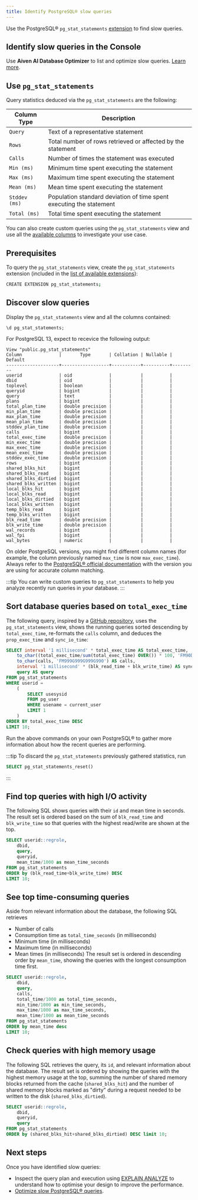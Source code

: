 ```yaml
---
title: Identify PostgreSQL® slow queries
---
```


Use the PostgreSQL® `pg_stat_statements` [extension](https://www.postgresql.org/docs/current/pgstatstatements.html) to find slow queries.

## Identify slow queries in the Console

Use **Aiven AI Database Optimizer** to list and optimize slow queries.
[Learn more](/docs/products/postgresql/howto/optimize-pg-slow-queries).

## Use `pg_stat_statements`

Query statistics deduced via the `pg_stat_statements` are the following:

| Column Type   | Description                                                         |
| ------------- | ------------------------------------------------------------------- |
| `Query`       | Text of a representative statement                                  |
| `Rows`        | Total number of rows retrieved or affected by the statement         |
| `Calls`       | Number of times the statement was executed                          |
| `Min (ms)`    | Minimum time spent executing the statement                          |
| `Max (ms)`    | Maximum time spent executing the statement                          |
| `Mean (ms)`   | Mean time spent executing the statement                             |
| `Stddev (ms)` | Population standard deviation of time spent executing the statement |
| `Total (ms)`  | Total time spent executing the statement                            |

You can also create custom queries using the `pg_stat_statements` view
and use
all the [available columns](https://www.postgresql.org/docs/current/pgstatstatements.html)
to investigate your use case.

## Prerequisites

To query the `pg_stat_statements` view, create the `pg_stat_statements` extension
(included in the
[list of available extensions](/docs/products/postgresql/reference/list-of-extensions)):

```bash
CREATE EXTENSION pg_stat_statements;
```

## Discover slow queries

Display the `pg_stat_statements` view and all the columns contained:

```shell
\d pg_stat_statements;
```

For PostgreSQL 13, expect to recevice the following output:

```text
View "public.pg_stat_statements"
Column              |       Type       | Collation | Nullable | Default
--------------------+------------------+-----------+----------+---------
userid              | oid              |           |          |
dbid                | oid              |           |          |
toplevel            | boolean          |           |          |
queryid             | bigint           |           |          |
query               | text             |           |          |
plans               | bigint           |           |          |
total_plan_time     | double precision |           |          |
min_plan_time       | double precision |           |          |
max_plan_time       | double precision |           |          |
mean_plan_time      | double precision |           |          |
stddev_plan_time    | double precision |           |          |
calls               | bigint           |           |          |
total_exec_time     | double precision |           |          |
min_exec_time       | double precision |           |          |
max_exec_time       | double precision |           |          |
mean_exec_time      | double precision |           |          |
stddev_exec_time    | double precision |           |          |
rows                | bigint           |           |          |
shared_blks_hit     | bigint           |           |          |
shared_blks_read    | bigint           |           |          |
shared_blks_dirtied | bigint           |           |          |
shared_blks_written | bigint           |           |          |
local_blks_hit      | bigint           |           |          |
local_blks_read     | bigint           |           |          |
local_blks_dirtied  | bigint           |           |          |
local_blks_written  | bigint           |           |          |
temp_blks_read      | bigint           |           |          |
temp_blks_written   | bigint           |           |          |
blk_read_time       | double precision |           |          |
blk_write_time      | double precision |           |          |
wal_records         | bigint           |           |          |
wal_fpi             | bigint           |           |          |
wal_bytes           | numeric          |           |          |
```

On older PostgreSQL versions, you might find different column names (for example,
the column previously named `max_time` is now `max_exec_time`). Always
refer to the [PostgreSQL® official
documentation](https://www.postgresql.org/docs/current/pgstatstatements.html)
with the version you are using for accurate column matching.

:::tip
You can write custom queries to `pg_stat_statements` to help you analyze
recently run queries in your database.
:::

## Sort database queries based on `total_exec_time`

The following query, inspired by a
[GitHub repository](https://github.com/heroku/heroku-pg-extras/blob/ece431777dd34ff6c2a8dfb790b24db99f114165/commands/outliers.js),
uses the `pg_stat_statements` view, shows the running queries sorted descending by
`total_exec_time`, re-formats the `calls` column, and deduces the `prop_exec_time` and
`sync_io_time`:

```sql
SELECT interval '1 millisecond' * total_exec_time AS total_exec_time,
    to_char((total_exec_time/sum(total_exec_time) OVER()) * 100, 'FM90D0') || '%'  AS prop_exec_time,
    to_char(calls, 'FM999G999G999G990') AS calls,
    interval '1 millisecond' * (blk_read_time + blk_write_time) AS sync_io_time,
    query AS query
FROM pg_stat_statements
WHERE userid =
    (
        SELECT usesysid
        FROM pg_user
        WHERE usename = current_user
        LIMIT 1
    )
ORDER BY total_exec_time DESC
LIMIT 10;
```

Run the above commands on your own PostgreSQL® to gather more information about how the
recent queries are performing.

:::tip
To discard the `pg_stat_statements` previously gathered statistics, run

```sql
SELECT pg_stat_statements_reset()
```

:::

## Find top queries with high I/O activity

The following SQL shows queries with their `id` and mean time in
seconds. The result set is ordered based on the sum of `blk_read_time`
and `blk_write_time` so that queries with the highest read/write
are shown at the top.

```sql
SELECT userid::regrole,
    dbid,
    query,
    queryid,
    mean_time/1000 as mean_time_seconds
FROM pg_stat_statements
ORDER by (blk_read_time+blk_write_time) DESC
LIMIT 10;
```

## See top time-consuming queries

Aside from relevant information about the database, the following SQL
retrieves

- Number of calls
- Consumption time as `total_time_seconds` (in milliseconds)
- Minimum time (in milliseconds)
- Maximum time (in milliseconds)
- Mean times (in milliseconds)
The result set is ordered in descending order by `mean_time`, showing the queries with
the longest consumption time first.

```sql
SELECT userid::regrole,
    dbid,
    query,
    calls,
    total_time/1000 as total_time_seconds,
    min_time/1000 as min_time_seconds,
    max_time/1000 as max_time_seconds,
    mean_time/1000 as mean_time_seconds
FROM pg_stat_statements
ORDER by mean_time desc
LIMIT 10;
```

## Check queries with high memory usage

The following SQL retrieves the query, its `id`, and relevant
information about the database. The result set is ordered
by showing the queries with the highest memory usage at the top, summing
the number of shared memory blocks returned from the cache
(`shared_blks_hit`) and the number of shared memory blocks marked as
\"dirty\" during a request needed to be written to the disk (`shared_blks_dirtied`).

```sql
SELECT userid::regrole,
    dbid,
    queryid,
    query
FROM pg_stat_statements
ORDER by (shared_blks_hit+shared_blks_dirtied) DESC limit 10;
```

## Next steps

Once you have identified slow queries:

- Inspect the query plan and execution using
  [EXPLAIN ANALYZE](https://www.postgresql.org/docs/current/using-explain.html) to
  understand how to optimise your design to improve the performance.
- [Optimize slow PostgreSQL® queries](/docs/products/postgresql/howto/optimize-pg-slow-queries).
